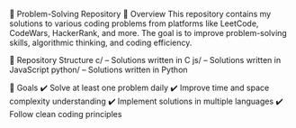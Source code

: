 🚀 Problem-Solving Repository
📌 Overview
This repository contains my solutions to various coding problems from platforms like LeetCode, CodeWars, HackerRank, and more. The goal is to improve problem-solving skills, algorithmic thinking, and coding efficiency.

📂 Repository Structure
c/ – Solutions written in C
js/ – Solutions written in JavaScript
python/ – Solutions written in Python

🎯 Goals
✔️ Solve at least one problem daily
✔️ Improve time and space complexity understanding
✔️ Implement solutions in multiple languages
✔️ Follow clean coding principles